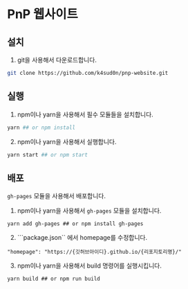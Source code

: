 # PnP 웹사이트

## 설치

1. git을 사용해서 다운로드합니다.

```bash
git clone https://github.com/k4sud0n/pnp-website.git
```

## 실행

1. npm이나 yarn을 사용해서 필수 모듈들을 설치합니다.

```bash
yarn ## or npm install
```

2. npm이나 yarn을 사용해서 실행합니다.

```bash
yarn start ## or npm start
```

## 배포

```gh-pages``` 모듈을 사용해서 배포합니다.

1. npm이나 yarn을 사용해서 `gh-pages` 모듈을 설치합니다.

```
yarn add gh-pages ## or npm install gh-pages
```

2. ```package.json`` 에서 homepage를 수정합니다.

```
"homepage": "https://{깃허브아이디}.github.io/{리포지토리명}/"
```

3. npm이나 yarn을 사용해서 build 명령어를 실행시킵니다.

```
yarn build ## or npm run build
```